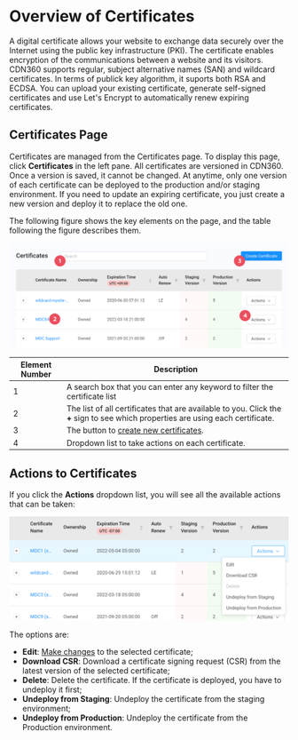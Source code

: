 # Overview of Certificates

A digital certificate allows your website to exchange data securely over the Internet using the public key infrastructure (PKI). The certificate enables encryption of the communications between a website and its visitors. CDN360 supports regular, subject alternative names (SAN) and wildcard certificates. In terms of publick key algorithm, it suports both RSA and ECDSA. You can upload your existing certificate, generate self-signed certificates and use Let's Encrypt to automatically renew expiring certificates.

## Certificates Page 

Certificates are managed from the Certificates page. To display this page, click **Certificates** in the left pane. All certificates are versioned in CDN360. Once a version is saved, it cannot be changed. At anytime, only one version of each certificate can be deployed to the production and/or staging environment. If you need to update an expiring certificate, you just create a new version and deploy it to replace the old one.

The following figure shows the key elements on the page, and the table following the figure describes them.

<p align="center"><img src="/docs/resources/images/Certificates Page.png" alt="Certificate List" width="700"></p>

| **Element Number**|**Description**|
|-|-|
|1|A search box that you can enter any keyword to filter the certificate list|
|2|The list of all certificates that are available to you. Click the **+** sign to see which properties are using each certificate.|
|3|The button to [create new certificates](</docs/portal/certificates/creating-certificates.md>).|
|4|Dropdown list to take actions on each certificate.|

## Actions to Certificates
If you click the **Actions** dropdown list, you will see all the available actions that can be taken:
<p align="center"><img src="/docs/resources/images/CertificateActions.png" alt="Certificate List" width="700"></p>
The options are:

- **Edit**: [Make changes](</docs/portal/certificates/updating-certificates.md>) to the selected certificate;
- **Download CSR**: Download a certificate signing request (CSR) from the latest version of the selected certificate;
- **Delete**: Delete the certificate. If the certificate is deployed, you have to undeploy it first;
- **Undeploy from Staging**: Undeploy the certificate from the staging environment;
- **Undeploy from Production**: Undeploy the certificate from the Production environment.
